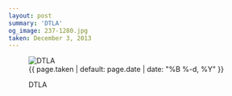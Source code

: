 ```yaml
---
layout: post
summary: 'DTLA'
og_image: 237-1280.jpg
taken: December 3, 2013
---
```


<figure class="post">
<img alt="DTLA" sizes="(min-width: 700px) 50vw, calc(100vw - 2rem)" src="{{ site.assets_url }}/237-640.jpg" srcset="{{ site.assets_url }}/237-1280.jpg 1280w, {{ site.assets_url }}/237-960.jpg 960w, {{ site.assets_url }}/237-640.jpg 640w, {{ site.assets_url }}/237-320.jpg 320w"/>
<figcaption>
<time>{{ page.taken | default: page.date | date: "%B %-d, %Y" }}</time>
<p>DTLA</p>
</figcaption>
</figure>
